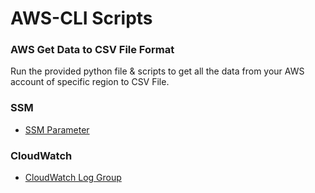 # AWS-CLI Scripts

### AWS Get Data to CSV File Format 

Run the provided python file & scripts to get all the data from your AWS account of specific region to CSV File. 

### SSM
  - [SSM Parameter](https://github.com/technorsh/AWS-CLI-Scripts/tree/main/AWS_GetAllSSMParameters_toCSVFile)
### CloudWatch
  - [CloudWatch Log Group](https://github.com/technorsh/AWS-CLI-Scripts/tree/main/AWS_CloudWatchLogGroup_toCSVFile)
